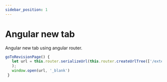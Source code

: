 ```yaml
---
sidebar_position: 1
---
```


# Angular new tab

Angular new tab using angular router.

 ```ts
 goToRevisionPage() {
    let url = this.router.serializeUrl(this.router.createUrlTree(['/extension-form'], { queryParams: { id: this.doctypeId, did: this.docid, revision: 1 } })
    );
    window.open(url, '_blank')
  }
```